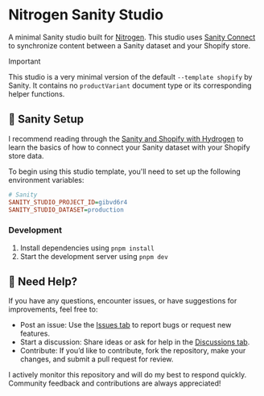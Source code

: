 # Nitrogen Sanity Studio

A minimal Sanity studio built for [Nitrogen](https://github.com/rylanharper/nitrogen). This studio uses [Sanity Connect](https://www.sanity.io/docs/sanity-connect-for-shopify) to synchronize content between a Sanity dataset and your Shopify store.

> [!IMPORTANT]
> This studio is a very minimal version of the default `--template shopify` by Sanity. It contains no `productVariant` document type or its corresponding helper functions.

## 🏓 Sanity Setup

I recommend reading through the [Sanity and Shopify with Hydrogen](https://www.sanity.io/learn/course/sanity-and-shopify-with-hydrogen) to learn the basics of how to connect your Sanity dataset with your Shopify store data.

To begin using this studio template, you'll need to set up the following environment variables:

```ini
# Sanity
SANITY_STUDIO_PROJECT_ID=gibvd6r4
SANITY_STUDIO_DATASET=production
```

### Development

1. Install dependencies using `pnpm install`
2. Start the development server using `pnpm dev`

## 📣 Need Help?

If you have any questions, encounter issues, or have suggestions for improvements, feel free to:

- Post an issue: Use the [Issues tab](https://github.com/rylanharper/Nitrogen/issues) to report bugs or request new features.
- Start a discussion: Share ideas or ask for help in the [Discussions tab](https://github.com/rylanharper/Nitrogen/discussions).
- Contribute: If you’d like to contribute, fork the repository, make your changes, and submit a pull request for review.

I actively monitor this repository and will do my best to respond quickly. Community feedback and contributions are always appreciated!
